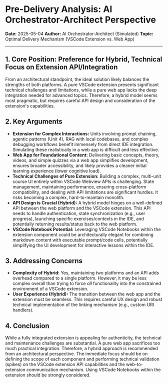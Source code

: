 # Pre-Delivery Analysis: AI Orchestrator-Architect Perspective

**Date:** 2025-05-04
**Author:** AI Orchestrator-Architect (Simulated)
**Topic:** Optimal Delivery Mechanism (VSCode Extension vs. Web App)

---

## 1. Core Position: Preference for Hybrid, Technical Focus on Extension API/Integration

From an architectural standpoint, the ideal solution likely balances the strengths of both platforms. A pure VSCode extension presents significant technical challenges and limitations, while a pure web app lacks the deep integration needed for advanced topics. Therefore, a hybrid model seems most pragmatic, but requires careful API design and consideration of the extension's capabilities.

## 2. Key Arguments

*   **Extension for Complex Interactions:** Units involving prompt chaining, agentic patterns (Unit 4), RAG with local codebases, and complex debugging workflows benefit immensely from direct IDE integration. Simulating these realistically in a web app is difficult and less effective.
*   **Web App for Foundational Content:** Delivering basic concepts, theory, videos, and simple quizzes via a web app simplifies development, ensures broader accessibility, and likely provides a cleaner initial learning experience (lower cognitive load).
*   **Technical Challenges of Pure Extension:** Building a complex, multi-unit course UI entirely within VSCode Webview APIs is challenging. State management, maintaining performance, ensuring cross-platform compatibility, and dealing with API limitations are significant hurdles. It risks becoming a complex, hard-to-maintain monolith.
*   **API Design is Crucial (Hybrid):** A hybrid model hinges on a well-defined API between the web platform and the VSCode extension. This API needs to handle authentication, state synchronization (e.g., user progress), launching specific exercises/contexts in the IDE, and potentially returning results/status back to the web platform.
*   **VSCode Notebook Potential:** Leveraging VSCode Notebooks within the extension component could be architecturally elegant for combining markdown content with executable prompt/code cells, potentially simplifying the UI development for interactive lessons within the IDE.

## 3. Addressing Concerns

*   **Complexity of Hybrid:** Yes, maintaining two platforms and an API adds overhead compared to a single platform. However, it may be less complex overall than trying to force *all* functionality into the constrained environment of a VSCode extension.
*   **User Experience (Hybrid):** The transition between the web app and the extension must be seamless. This requires careful UX design and robust technical implementation of the linking mechanism (e.g., custom URI handlers).

## 4. Conclusion

While a fully integrated extension is appealing for authenticity, the technical and maintenance challenges are substantial. A pure web app sacrifices too much practical integration. Therefore, a hybrid approach is recommended from an architectural perspective. The immediate focus should be on defining the scope of each component and performing technical validation (spikes) on the VSCode extension API capabilities and the web-to-extension communication mechanism. Using VSCode Notebooks within the extension should be strongly considered. 